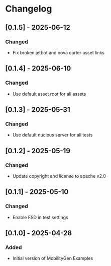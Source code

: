 # Changelog


## [0.1.5] - 2025-06-12
### Changed
- Fix broken jetbot and nova carter asset links

## [0.1.4] - 2025-06-10
### Changed
- Use default asset root for all assets

## [0.1.3] - 2025-05-31
### Changed
- Use default nucleus server for all tests

## [0.1.2] - 2025-05-19
### Changed
- Update copyright and license to apache v2.0

## [0.1.1] - 2025-05-10
### Changed
- Enable FSD in test settings

## [0.1.0] - 2025-04-28
### Added
- Initial version of MobilityGen Examples
